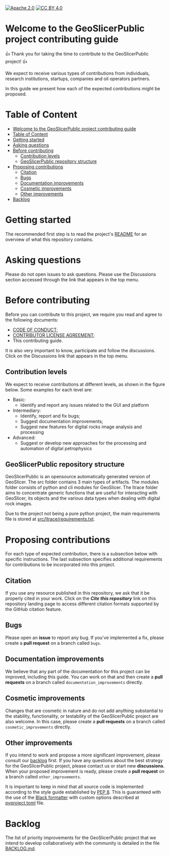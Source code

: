 [![Apache 2.0][apache-shield]][apache] 
[![CC BY 4.0][cc-by-shield]][cc-by]

[apache]: https://opensource.org/licenses/Apache-2.0
[apache-shield]: https://img.shields.io/badge/License-Apache_2.0-blue.svg
[cc-by]: http://creativecommons.org/licenses/by/4.0/
[cc-by-shield]: https://img.shields.io/badge/License-CC%20BY%204.0-lightgrey.svg

# Welcome to the GeoSlicerPublic project contributing guide

:+1: Thank you for taking the time to contribute to the GeoSlicerPublic project! :+1:

We expect to receive various types of contributions from individuals, research institutions, startups, companies and oil operators partners.

In this guide we present how each of the expected contributions might be proposed.

# Table of Content

- [Welcome to the GeoSlicerPublic project contributing guide](#welcome-to-the-geoslicerpublic-project-contributing-guide)
- [Table of Content](#table-of-content)
- [Getting started](#getting-started)
- [Asking questions](#asking-questions)
- [Before contributing](#before-contributing)
  - [Contribution levels](#contribution-levels)
  - [GeoSlicerPublic repository structure](#geoslicerpublic-repository-structure)
- [Proposing contributions](#proposing-contributions)
  - [Citation](#citation)
  - [Bugs](#bugs)
  - [Documentation improvements](#documentation-improvements)
  - [Cosmetic improvements](#cosmetic-improvements)
  - [Other improvements](#other-improvements)
- [Backlog](#backlog)

# Getting started

The recommended first step is to read the project's [README](README.md) for an overview of what this repository contains.

# Asking questions

Please do not open issues to ask questions. Please use the Discussions section accessed through the link that appears in the top menu.

# Before contributing

Before you can contribute to this project, we require you read and agree to the following documents:

* [CODE OF CONDUCT](CODE_OF_CONDUCT.md);
* [CONTRIBUTOR LICENSE AGREEMENT](CONTRIBUTOR_LICENSE_AGREEMENT.md);
* This contributing guide.

It is also very important to know, participate and follow the discussions. Click on the Discussions link that appears in the top menu.

## Contribution levels

We expect to receive contributions at different levels, as shown in the figure below. Some examples for each level are:

* Basic: 
    * Identify and report any issues related to the GUI and platform
* Intermediary:
    * Identify, report and fix bugs;
    * Suggest documentation improvements;
    * Suggest new features for digital rocks image analysis and processing
* Advanced:
    * Suggest or develop new approaches for the processing and automation of digital petrophysics

## GeoSlicerPublic repository structure

GeoSlicerPublic is an opensource automatically generated version of GeoSlicer. The src folder contains 3 main types of artifacts. The modules folder consists of python and cli modules for GeoSlicer. The ltrace folder aims to concentrate generic functions that are useful for interacting with GeoSlicer, its objects and the various data types when dealing with digital rock images.

Due to the project not being a pure python project, the main requirements file is stored at [src/ltrace/requirements.txt](src/ltrace/requirements.txt).

# Proposing contributions

For each type of expected contribution, there is a subsection below with specific instructions. The last subsection specifies additional requirements for contributions to be incorporated into this project.

## Citation

If you use any resource published in this repository, we ask that it be properly cited in your work. Click on the ***Cite this repository*** link on this repository landing page to access different citation formats supported by the GitHub citation feature.

## Bugs

Please open an **issue** to report any bug. If you've implemented a fix, please create a **pull request** on a branch called `bugs`.

## Documentation improvements

We believe that any part of the documentation for this project can be improved, including this guide. You can work on that and then create a **pull requests** on a branch called `documentation_improvements` directly.

## Cosmetic improvements

Changes that are cosmetic in nature and do not add anything substantial to the stability, functionality, or testability of the GeoSlicerPublic project are also welcome. In this case, please create a **pull requests** on a branch called `cosmetic_improvements` directly.

## Other improvements

If you intend to work and propose a more significant improvement, please consult our [backlog](BACKLOG.md) first. If you have any questions about the best strategy for the GeoSlicerPublic project, please contact us or start  new **discussions**. When your proposed improvement is ready, please create a **pull request** on a branch called `other_improvements`.

It is important to keep in mind that all source code is implemented according to the style guide established by [PEP 8](https://peps.python.org/pep-0008/). This is guaranteed with the use of the [Black formatter](https://github.com/psf/black) with custom options described at [pyproject.toml](pyproject.toml) file.

# Backlog

The list of priority improvements for the GeoSlicerPublic project that we intend to develop collaboratively with the community is detailed in the file [BACKLOG.md](BACKLOG.md).